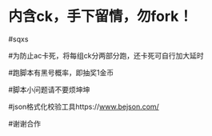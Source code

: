 # 内含ck，手下留情，勿fork！

#sqxs 

#为防止ac卡死，将每组ck分两部分跑，还卡死可自行加大延时

#跑脚本有黑号概率，即抽奖1金币

#脚本小问题请不要烦坤坤

#json格式化校验工具https://www.bejson.com/

#谢谢合作
